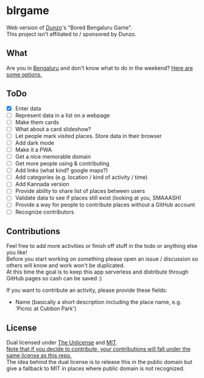 # blrgame
Web version of [Dunzo](https://www.dunzo.com)'s "Bored Bengaluru Game".  
This project isn't affiliated to / sponsored by Dunzo.

## What
Are you in [Bengaluru](https://en.wikipedia.org/wiki/Bangalore) and don't know what to do in the weekend?
[Here are some options.](example.com)

## ToDo
- [x] Enter data
- [ ] Represent data in a list on a webpage
- [ ] Make them cards
- [ ] What about a card slideshow?
- [ ] Let people mark visited places. Store data in their browser
- [ ] Add dark mode
- [ ] Make it a PWA
- [ ] Get a nice memorable domain
- [ ] Get more people using & contributing
- [ ] Add links (what kind? google maps?)
- [ ] Add categories (e.g. location / kind of activity / time)
- [ ] Add Kannada version
- [ ] Provide ability to share list of places between users
- [ ] Validate data to see if places still exist (looking at you, SMAAASH)
- [ ] Provide a way for people to contribute places without a GitHub account
- [ ] Recognize contributors

## Contributions
Feel free to add more activities or finish off stuff in the todo or anything else you like!  
Before you start working on something please open an issue / discussion so others will know and work won't be duplicated.  
At this time the goal is to keep this app serverless and distribute through GitHub pages so cash can be saved :)

If you want to contribute an activity, please provide these fields:
* Name (basically a short description including the place name, e.g. 'Picnic at Cubbon Park')

## License
Dual licensed under
[The Unlicense](https://choosealicense.com/licenses/unlicense/) and [MIT](https://choosealicense.com/licenses/mit/).  
[Note that if you decide to contribute, your contributions will fall under the same license as this repo.](https://docs.github.com/en/site-policy/github-terms/github-terms-of-service#6-contributions-under-repository-license)  
The idea behind the dual license is to release this in the public domain but give a fallback to MIT in places where public domain is not recognized.